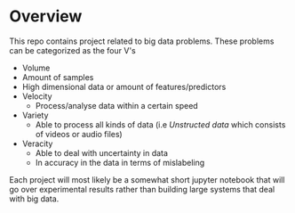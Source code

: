 # Overview

This repo contains project related to big data problems. These problems can be categorized as the four V's
- Volume
 - Amount of samples
 - High dimensional data or amount of features/predictors
- Velocity
	- Process/analyse data within a certain speed
- Variety
	- Able to process all kinds of data (i.e *Unstructed data* which consists of videos or audio files)
- Veracity
	- Able to deal with uncertainty in data
	- In accuracy in the data in terms of mislabeling

Each project will most likely be a somewhat short jupyter notebook that will go over experimental results rather than building large systems that deal with big data. 

<br /> 